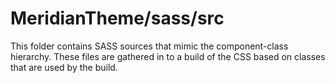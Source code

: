 # MeridianTheme/sass/src

This folder contains SASS sources that mimic the component-class hierarchy. These files
are gathered in to a build of the CSS based on classes that are used by the build.
